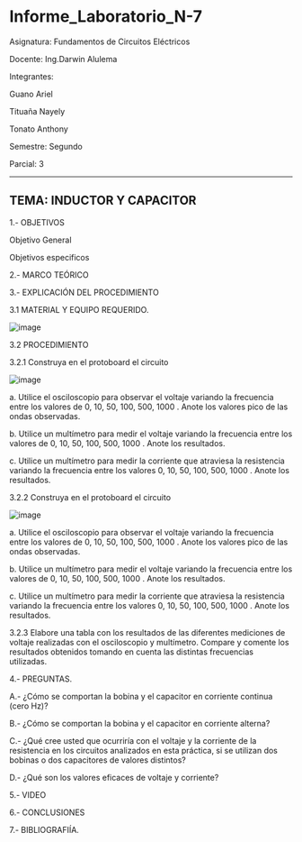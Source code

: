 # Informe_Laboratorio_N-7

Asignatura: Fundamentos de Circuitos Eléctricos

Docente: Ing.Darwin Alulema

Integrantes:

Guano Ariel

Tituaña Nayely

Tonato Anthony

Semestre: Segundo

Parcial: 3

-------------------------------------------------------------------------------------------------------------------------------------
TEMA: INDUCTOR Y CAPACITOR
-------------------------------------------------------------------------------------------------------------------------------------

1.- OBJETIVOS

Objetivo General



Objetivos especificos



2.- MARCO TEÓRICO


3.- EXPLICACIÓN DEL PROCEDIMIENTO

3.1 MATERIAL Y EQUIPO REQUERIDO.

![image](https://user-images.githubusercontent.com/105722861/185259663-28000fd1-c5eb-4e9f-9199-9e3c0c386a40.png)

3.2 PROCEDIMIENTO

3.2.1 Construya en el protoboard el circuito 

![image](https://user-images.githubusercontent.com/105722861/185260032-381638d5-f8a4-407d-968e-3de798f3de5a.png)

a. Utilice el osciloscopio para observar el voltaje  variando la frecuencia entre los valores de 0, 10, 50, 100, 500, 1000 . Anote los valores pico de las ondas observadas.

b. Utilice un multímetro para medir el voltaje  variando la frecuencia entre los valores de 0, 10, 50, 100, 500, 1000 . Anote los resultados.

c. Utilice un multímetro para medir la corriente que atraviesa la resistencia variando la frecuencia entre los valores 0, 10, 50, 100, 500, 1000 . Anote los resultados.

3.2.2 Construya en el protoboard el circuito 

![image](https://user-images.githubusercontent.com/105722861/185260216-0f0db342-1611-472e-a6ef-a27a8f09a954.png)

a. Utilice el osciloscopio para observar el voltaje  variando la frecuencia entre los valores de 0, 10, 50, 100, 500, 1000 . Anote los valores pico de las ondas observadas.

b. Utilice un multímetro para medir el voltaje  variando la frecuencia entre los valores de 0, 10, 50, 100, 500, 1000 . Anote los resultados.

c. Utilice un multímetro para medir la corriente que atraviesa la resistencia variando la frecuencia entre los valores 0, 10, 50, 100, 500, 1000 . Anote los resultados.

3.2.3 Elabore una tabla con los resultados de las diferentes mediciones de voltaje realizadas con el osciloscopio y multímetro. Compare y comente los resultados obtenidos tomando en cuenta las distintas frecuencias utilizadas.

4.- PREGUNTAS.

A.- ¿Cómo se comportan la bobina y el capacitor en corriente continua (cero Hz)?

B.- ¿Cómo se comportan la bobina y el capacitor en corriente alterna?

C.- ¿Qué cree usted que ocurriría con el voltaje  y la corriente de la resistencia en los circuitos analizados en esta práctica, si se utilizan dos bobinas o dos capacitores de valores distintos?

D.- ¿Qué son los valores eficaces de voltaje y corriente?

5.- VIDEO

6.- CONCLUSIONES

7.- BIBLIOGRAFIÍA.



























































































